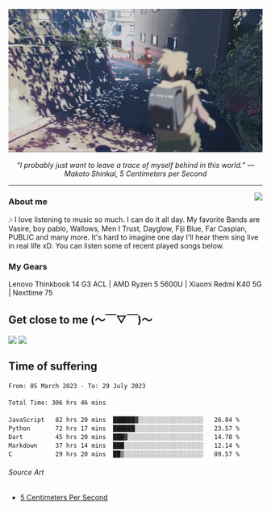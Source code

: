 ![header](asset/header.jpg)
<p align="center"><i>“I probably just want to leave a trace of myself behind in this world.” ― Makoto Shinkai, 5 Centimeters per Second</i></p>

---

<a href="https://open.spotify.com/playlist/6hyAjJOdQf5xbhQl3a3Kff?si=dc332f50a11744ab"><img align="right" display="inline-block" vertical-align="right" src="https://spotify-recently-played-readme.vercel.app/api?user=31v5dhuuhzkkvv4cqimaphde2x6i&count=5&width=350"></a>


### About me

🎶 I love listening to music so much. I can do it all day. My favorite Bands are Vasire, boy pablo, Wallows, Men I Trust, Dayglow, Fiji Blue, Far Caspian, PUBLIC and many more. It's hard to imagine one day I'll hear them sing live in real life xD. You can listen some of recent played songs below.

### My Gears

Lenovo Thinkbook 14 G3 ACL | AMD Ryzen 5 5600U | Xiaomi Redmi K40 5G | Nexttime 75 

## Get close to me (～￣▽￣)～

<div>
<a href="https://dsc.bio/JetEra"><img src="https://img.shields.io/badge/Discord-5865F2?style=for-the-badge&logo=discord&logoColor=white"></a> <a href="https://open.spotify.com/user/31v5dhuuhzkkvv4cqimaphde2x6i">
<img src="https://img.shields.io/badge/Spotify-1ED760?&style=for-the-badge&logo=spotify&logoColor=white"></a>
</div>

## Time of suffering

<!--START_SECTION:waka-->

```txt
From: 05 March 2023 - To: 29 July 2023

Total Time: 306 hrs 46 mins

JavaScript   82 hrs 20 mins  ██████▓░░░░░░░░░░░░░░░░░░   26.84 %
Python       72 hrs 17 mins  ██████░░░░░░░░░░░░░░░░░░░   23.57 %
Dart         45 hrs 20 mins  ███▓░░░░░░░░░░░░░░░░░░░░░   14.78 %
Markdown     37 hrs 14 mins  ███░░░░░░░░░░░░░░░░░░░░░░   12.14 %
C            29 hrs 20 mins  ██▒░░░░░░░░░░░░░░░░░░░░░░   09.57 %
```

<!--END_SECTION:waka-->

###### Source Art

-  [5 Centimeters Per Second](https://wallhaven.cc/w/nrowq1)

